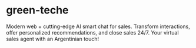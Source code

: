 # green-teche
Modern web + cutting-edge AI smart chat for sales. Transform interactions, offer personalized recommendations, and close sales 24/7. Your virtual sales agent with an Argentinian touch!
